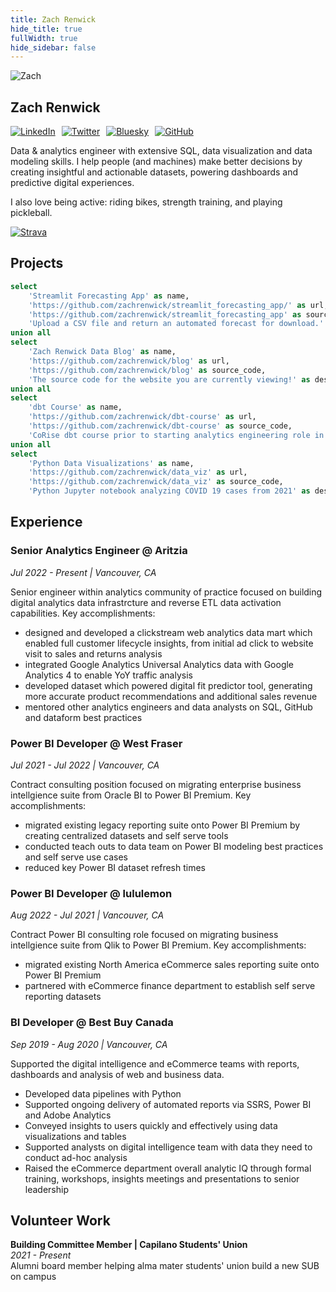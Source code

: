 ```yaml
---
title: Zach Renwick
hide_title: true
fullWidth: true
hide_sidebar: false
---
```


<img src="https://avatars.githubusercontent.com/zachrenwick" alt="Zach" class="rounded-full w-24 h-24 mb-4">

## Zach Renwick

<div style="display: flex; flex-direction: row; gap: 10px;">
    <a href="https://www.linkedin.com/in/zachrenwick/"><img src="https://img.shields.io/badge/-0077B5?style=for-the-badge&logo=linkedin&logoColor=white" alt="LinkedIn"></a>
    <a href="https://x.com/zachrenwick"><img src="https://img.shields.io/badge/-000000?style=for-the-badge&logo=x&logoColor=white" alt="Twitter"></a>
    <a href="https://bsky.app/profile/zachrenwick-data.bsky.social"><img src="https://img.shields.io/badge/-00A0DC?style=for-the-badge&logo=bluesky&logoColor=white" alt="Bluesky"></a>
    <a href="https://github.com/zachrenwick"><img src="https://img.shields.io/badge/-181717?style=for-the-badge&logo=github&logoColor=white" alt="GitHub"></a>
</div>

<LineBreak lines=1/>

Data & analytics engineer with extensive SQL, data visualization and data modeling skills. I help people (and machines) make better decisions by creating insightful and actionable datasets, powering dashboards and predictive digital experiences.

I also love being active: riding bikes, strength training, and playing pickleball. 

<a href="https://www.strava.com/athletes/6692"><img src="https://img.shields.io/badge/-Strava-FC4C02?style=flat&logo=strava&logoColor=white" alt="Strava"></a>

## Projects


```sql projects
select 
    'Streamlit Forecasting App' as name,
    'https://github.com/zachrenwick/streamlit_forecasting_app/' as url,
    'https://github.com/zachrenwick/streamlit_forecasting_app' as source_code,
    'Upload a CSV file and return an automated forecast for download.' as description,
union all
select
    'Zach Renwick Data Blog' as name,
    'https://github.com/zachrenwick/blog' as url,
    'https://github.com/zachrenwick/blog' as source_code,
    'The source code for the website you are currently viewing!' as description,
union all
select
    'dbt Course' as name,
    'https://github.com/zachrenwick/dbt-course' as url,
    'https://github.com/zachrenwick/dbt-course' as source_code,
    'CoRise dbt course prior to starting analytics engineering role in 2022' as description,
union all
select
    'Python Data Visualizations' as name,
    'https://github.com/zachrenwick/data_viz' as url,
    'https://github.com/zachrenwick/data_viz' as source_code,
    'Python Jupyter notebook analyzing COVID 19 cases from 2021' as description,
```

<DataTable data={projects} link=url>
  <Column id=name/>
  <Column id=description/>
  <Column id=source_code contentType=link linkLabel="GitHub &rarr;"/>
</DataTable>


## Experience

### Senior Analytics Engineer @ Aritzia
*Jul 2022 - Present | Vancouver, CA*

Senior engineer within analytics community of practice focused on building digital analytics data infrastrcture and reverse ETL data activation capabilities. Key accomplishments:
- designed and developed a clickstream web analytics data mart which enabled full customer lifecycle insights, from initial ad click to website visit to sales and returns analysis 
- integrated Google Analytics Universal Analytics data with Google Analytics 4 to enable YoY traffic analysis 
- developed dataset which powered digital fit predictor tool, generating more accurate product recommendations and additional sales revenue 
- mentored other analytics engineers and data analysts on SQL, GitHub and dataform best practices

### Power BI Developer @ West Fraser
*Jul 2021 - Jul 2022 | Vancouver, CA*

Contract consulting position focused on migrating enterprise business intellgience suite from Oracle BI to Power BI Premium. Key accomplishments:
- migrated existing legacy reporting suite onto Power BI Premium by creating centralized datasets and self serve tools
- conducted teach outs to data team on Power BI modeling best practices and self serve use cases
- reduced key Power BI dataset refresh times 

### Power BI Developer @ lululemon
*Aug 2022 - Jul 2021 | Vancouver, CA*

Contract Power BI consulting role focused on migrating business intellgience suite from Qlik to Power BI Premium. Key accomplishments:
- migrated existing North America eCommerce sales reporting suite onto Power BI Premium
- partnered with eCommerce finance department to establish self serve reporting datasets

### BI Developer @ Best Buy Canada
*Sep 2019 - Aug 2020 | Vancouver, CA*

Supported the digital intelligence and eCommerce teams with reports, dashboards and analysis of web and business data.
- Developed data pipelines with Python
- Supported ongoing delivery of automated reports via SSRS, Power BI and Adobe Analytics
- Conveyed insights to users quickly and effectively using data visualizations and tables
- Supported analysts on digital intelligence team with data they need to conduct ad-hoc analysis
- Raised the eCommerce department overall analytic IQ through formal training, workshops, insights meetings and presentations to senior leadership

## Volunteer Work

**Building Committee Member | Capilano Students' Union**  
*2021 - Present*  
Alumni board member helping alma mater students' union build a new SUB on campus
